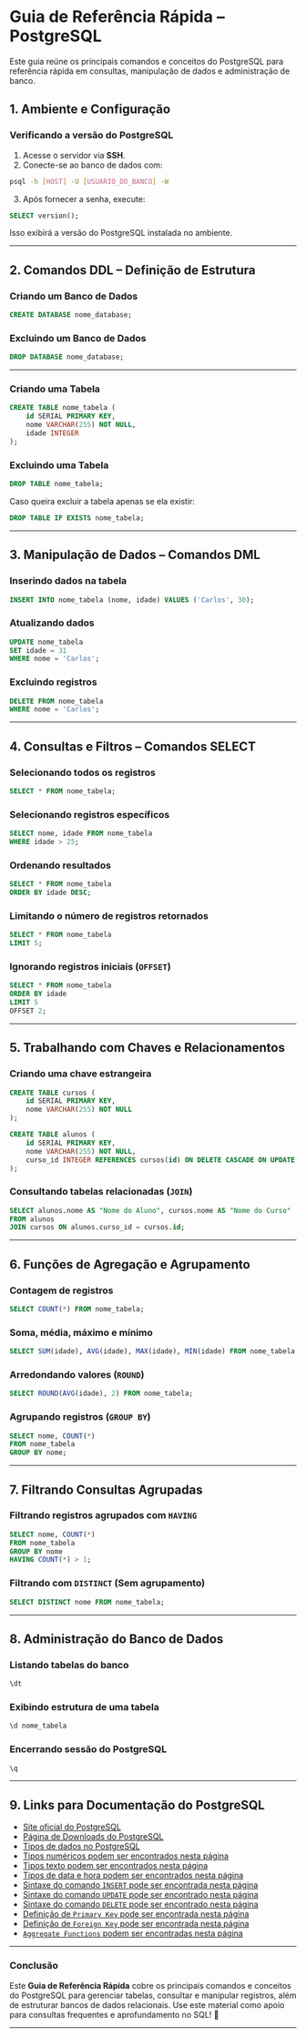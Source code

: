 # **Guia de Referência Rápida – PostgreSQL**  

Este guia reúne os principais comandos e conceitos do PostgreSQL para referência rápida em consultas, manipulação de dados e administração de banco.  

## **1. Ambiente e Configuração**  

### **Verificando a versão do PostgreSQL**  

1. Acesse o servidor via **SSH**.  
2. Conecte-se ao banco de dados com:  

```bash
psql -h [HOST] -U [USUARIO_DO_BANCO] -W
```  

3. Após fornecer a senha, execute:  

```sql
SELECT version();
```  

Isso exibirá a versão do PostgreSQL instalada no ambiente.  

---

## **2. Comandos DDL – Definição de Estrutura**  

### **Criando um Banco de Dados**  

```sql
CREATE DATABASE nome_database;
```  

### **Excluindo um Banco de Dados**  

```sql
DROP DATABASE nome_database;
```  

---

### **Criando uma Tabela**  

```sql
CREATE TABLE nome_tabela (
    id SERIAL PRIMARY KEY,
    nome VARCHAR(255) NOT NULL,
    idade INTEGER
);
```  

### **Excluindo uma Tabela**  

```sql
DROP TABLE nome_tabela;
```  

Caso queira excluir a tabela apenas se ela existir:  

```sql
DROP TABLE IF EXISTS nome_tabela;
```  

---

## **3. Manipulação de Dados – Comandos DML**  

### **Inserindo dados na tabela**  

```sql
INSERT INTO nome_tabela (nome, idade) VALUES ('Carlos', 30);
```  

### **Atualizando dados**  

```sql
UPDATE nome_tabela 
SET idade = 31 
WHERE nome = 'Carlos';
```  

### **Excluindo registros**  

```sql
DELETE FROM nome_tabela 
WHERE nome = 'Carlos';
```  

---

## **4. Consultas e Filtros – Comandos SELECT**  

### **Selecionando todos os registros**  

```sql
SELECT * FROM nome_tabela;
```  

### **Selecionando registros específicos**  

```sql
SELECT nome, idade FROM nome_tabela 
WHERE idade > 25;
```  

### **Ordenando resultados**  

```sql
SELECT * FROM nome_tabela 
ORDER BY idade DESC;
```  

### **Limitando o número de registros retornados**  

```sql
SELECT * FROM nome_tabela 
LIMIT 5;
```  

### **Ignorando registros iniciais (`OFFSET`)**  

```sql
SELECT * FROM nome_tabela 
ORDER BY idade 
LIMIT 5 
OFFSET 2;
```  

---

## **5. Trabalhando com Chaves e Relacionamentos**  

### **Criando uma chave estrangeira**  

```sql
CREATE TABLE cursos (
    id SERIAL PRIMARY KEY,
    nome VARCHAR(255) NOT NULL
);

CREATE TABLE alunos (
    id SERIAL PRIMARY KEY,
    nome VARCHAR(255) NOT NULL,
    curso_id INTEGER REFERENCES cursos(id) ON DELETE CASCADE ON UPDATE CASCADE
);
```  

### **Consultando tabelas relacionadas (`JOIN`)**  

```sql
SELECT alunos.nome AS "Nome do Aluno", cursos.nome AS "Nome do Curso"
FROM alunos
JOIN cursos ON alunos.curso_id = cursos.id;
```  

---

## **6. Funções de Agregação e Agrupamento**  

### **Contagem de registros**  

```sql
SELECT COUNT(*) FROM nome_tabela;
```  

### **Soma, média, máximo e mínimo**  

```sql
SELECT SUM(idade), AVG(idade), MAX(idade), MIN(idade) FROM nome_tabela;
```  

### **Arredondando valores (`ROUND`)**  

```sql
SELECT ROUND(AVG(idade), 2) FROM nome_tabela;
```  

### **Agrupando registros (`GROUP BY`)**  

```sql
SELECT nome, COUNT(*) 
FROM nome_tabela 
GROUP BY nome;
```  

---

## **7. Filtrando Consultas Agrupadas**  

### **Filtrando registros agrupados com `HAVING`**  

```sql
SELECT nome, COUNT(*) 
FROM nome_tabela 
GROUP BY nome 
HAVING COUNT(*) > 1;
```  

### **Filtrando com `DISTINCT` (Sem agrupamento)**  

```sql
SELECT DISTINCT nome FROM nome_tabela;
```  

---

## **8. Administração do Banco de Dados**  

### **Listando tabelas do banco**  

```sql
\dt
```  

### **Exibindo estrutura de uma tabela**  

```sql
\d nome_tabela
```  

### **Encerrando sessão do PostgreSQL**  

```bash
\q
```  

---

## **9. Links para Documentação do PostgreSQL**  

- [Site oficial do PostgreSQL](https://www.postgresql.org/)
- [Página de Downloads do PostgreSQL](https://www.postgresql.org/download/)
- [Tipos de dados no PostgreSQL](https://www.postgresql.org/docs/17/datatype.html)
- [Tipos numéricos podem ser encontrados nesta página](https://www.postgresql.org/docs/17/datatype-numeric.html)
- [Tipos texto podem ser encontrados nesta página](https://www.postgresql.org/docs/current/datatype-character.html)
- [Tipos de data e hora podem ser encontrados nesta página](https://www.postgresql.org/docs/current/datatype-datetime.html)
- [Sintaxe do comando `INSERT` pode ser encontrada nesta página](https://www.postgresql.org/docs/current/sql-insert.html)
- [Sintaxe do comando `UPDATE` pode ser encontrado nesta página](https://www.postgresql.org/docs/current/sql-update.html)
- [Sintaxe do comando `DELETE` pode ser encontrado nesta página](https://www.postgresql.org/docs/current/sql-delete.html)
- [Definição de `Primary Key` pode ser encontrada nesta página](https://www.postgresql.org/docs/current/ddl-constraints.html)
- [Definição de `Foreign Key` pode ser encontrada nesta página](https://www.postgresql.org/docs/current/ddl-constraints.html)
- [`Aggregate Functions` podem ser encontradas nesta página](https://www.postgresql.org/docs/current/functions-aggregate.html)

---

### **Conclusão**  

Este **Guia de Referência Rápida** cobre os principais comandos e conceitos do PostgreSQL para gerenciar tabelas, consultar e manipular registros, além de estruturar bancos de dados relacionais. Use este material como apoio para consultas frequentes e aprofundamento no SQL! 🚀  

---
